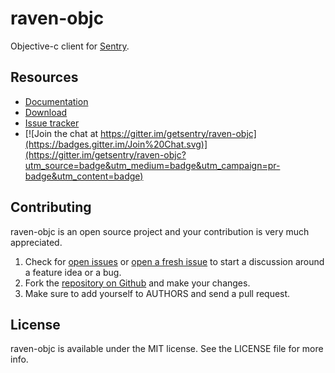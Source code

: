 # raven-objc

Objective-c client for [Sentry](https://www.getsentry.com/welcome/).

## Resources

* [Documentation](https://docs.getsentry.com/hosted/clients/objc/)
* [Download](https://cocoapods.org/pods/Raven)
* [Issue tracker](https://github.com/getsentry/raven-objc/issues)
* [![Join the chat at https://gitter.im/getsentry/raven-objc](https://badges.gitter.im/Join%20Chat.svg)](https://gitter.im/getsentry/raven-objc?utm_source=badge&utm_medium=badge&utm_campaign=pr-badge&utm_content=badge)

## Contributing

raven-objc is an open source project and your contribution is very much appreciated.

1. Check for [open issues](https://github.com/getsentry/raven-objc/issues) or [open a fresh issue](https://github.com/getsentry/raven-objc/issues/new) to start a discussion around a feature idea or a bug.
2. Fork the [repository on Github](https://github.com/getsentry/raven-objc) and make your changes.
3. Make sure to add yourself to AUTHORS and send a pull request.


## License

raven-objc is available under the MIT license. See the LICENSE file for more info.

